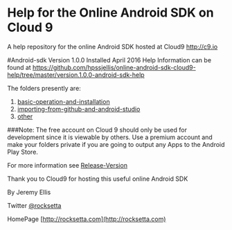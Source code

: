 # Help for the Online Android SDK on Cloud 9
A help repository for the online Android SDK hosted at Cloud9 http://c9.io


#Android-sdk Version 1.0.0
Installed April 2016 Help Information can be found at https://github.com/hpssjellis/online-android-sdk-cloud9-help/tree/master/version.1.0.0-android-sdk-help

The folders presently are:

1. [basic-operation-and-installation](https://github.com/hpssjellis/online-android-sdk-cloud9-help/tree/master/version-1.0.0-android-sdk-help/basic-operation-and-installation)
1. [importing-from-github-and-android-studio](https://github.com/hpssjellis/online-android-sdk-cloud9-help/tree/master/version-1.0.0-android-sdk-help/importing-from-github-and-android-studio)
1. [other](https://github.com/hpssjellis/online-android-sdk-cloud9-help/tree/master/version-1.0.0-android-sdk-help/other)


###Note: The free account on Cloud 9 should only be used for development since it is viewable by others. Use a premium account and make your folders private if you are going to output any Apps to the Android Play Store. 

For more information see [Release-Version](https://github.com/hpssjellis/online-android-sdk-cloud9-help/blob/master/version-1.0.0-android-sdk-help/other/release-version.md)  


Thank you to Cloud9 for hosting this useful online Android SDK

By Jeremy Ellis

Twitter [@rocksetta](https://twitter.com/rocksetta)

HomePage [http://rocksetta.com](http://rocksetta.com)



